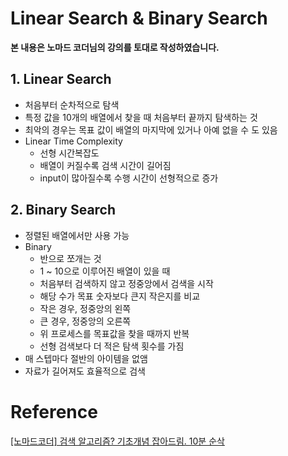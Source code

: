 

# Linear Search & Binary Search

**본 내용은 노마드 코더님의 강의를 토대로 작성하였습니다.**



## 1. Linear Search

* 처음부터 순차적으로 탐색
* 특정 값을 10개의 배열에서 찾을 때 처음부터 끝까지 탐색하는 것
* 최악의 경우는 목표 값이 배열의 마지막에 있거나 아예 없을 수 도 있음
* Linear Time Complexity
  * 선형 시간복잡도
  * 배열이 커질수록 검색 시간이 길어짐
  * input이 많아질수록 수행 시간이 선형적으로 증가



## 2. Binary Search

* 정렬된 배열에서만 사용 가능
* Binary
  * 반으로 쪼개는 것
  * 1 ~ 10으로 이루어진 배열이 있을 때
  * 처음부터 검색하지 않고 정중앙에서 검색을 시작
  * 해당 수가 목표 숫자보다 큰지 작은지를 비교
  * 작은 경우, 정중앙의 왼쪽
  * 큰 경우, 정중앙의 오른쪽
  * 위 프로세스를 목표값을 찾을 때까지 반복
  * 선형 검색보다 더 적은 탐색 횟수를 가짐
* 매 스텝마다 절반의 아이템을 없앰
* 자료가 길어져도 효율적으로 검색

# Reference

[[노마드코더] 검색 알고리즘? 기초개념 잡아드림. 10분 순삭](https://www.youtube.com/watch?v=9TyyMtlk5i4&list=PL7jH19IHhOLMdHvl3KBfFI70r9P0lkJwL)
